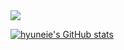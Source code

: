 
<img src="https://img.shields.io/badge/Python-3776AB?style=flat-square&logo=Python&logoColor=white"/>

[![hyuneie's GitHub stats](https://github-readme-stats.vercel.app/api?username=hyuneie)](https://github.com/hyuneie/github-readme-stats)
